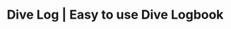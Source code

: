 ---
title: Dive Log | Easy to use Dive Logbook
description: Easy to use Dive Logbook for Scuba Divers.
name: Divelog
shortName: Divelog
addShortcut: true
url: https://divelog.vercel.app
maskableIcon: /apps/divelog/maskable-icon.png
---